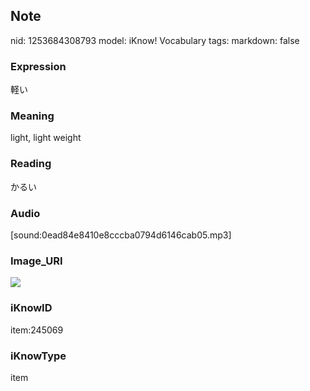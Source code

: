 ## Note
nid: 1253684308793
model: iKnow! Vocabulary
tags: 
markdown: false

### Expression
軽い

### Meaning
light, light weight

### Reading
かるい

### Audio
[sound:0ead84e8410e8cccba0794d6146cab05.mp3]

### Image_URI
<img src="0d25740ac7fdeff4da576d321d80b5ea.jpg">

### iKnowID
item:245069

### iKnowType
item

